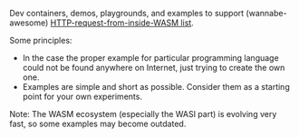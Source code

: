 Dev containers, demos, playgrounds, and examples to support (wannabe-awesome) 
[HTTP-request-from-inside-WASM list](https://github.com/vasilev/HTTP-request-from-inside-WASM).

Some principles: 

* In the case the proper example for particular programming language could not be found anywhere on Internet,
just trying to create the own one.
* Examples are simple and short as possible. Consider them as a starting point for your own experiments.

Note: The WASM ecosystem (especially the WASI part) is evolving very fast, so some examples may become outdated.
